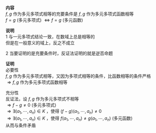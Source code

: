 **内容**  
$f,g$ 作为多元多项式相等的充要条件是 $f,g$ 作为多元多项式函数相等  
$f=g$ (多元多项式) $\Leftrightarrow f=g$ (多元函数)  
  
**说明**  
1 与一元多项式结论一致，在数域上总是相等的  
但是在一般意义的域上，反之不成立  
  
2 当要证明的是充要条件时，反证法证明的就是逆否命题  
  
**证明**  
必要性  
$f,g$ 作为多元多项式相等，又因为多项式相等的条件，比函数相等的条件严格  
$\Rightarrow f,g$ 作为多元多项式函数相等  
  
充分性  
反证法，设 $f,g$ 作为多元多项式不相等  
$\Rightarrow f-g\neq0$ (多元多项式)  
$\Rightarrow\exists(a_1,\cdots,a_n)\in K$ ，使得 $(f-g)(a_1,\cdots,a_n)\neq0$  
$\Rightarrow\exists(a_1,\cdots,a_n)\in K$ ，使得 $f(a_1,\cdots,a_n)\neq g(a_1,\cdots,a_n)$ (多元函数)  
从而与条件矛盾  
